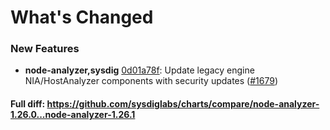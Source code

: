 # What's Changed

### New Features
- **node-analyzer,sysdig** [0d01a78f](https://github.com/sysdiglabs/charts/commit/0d01a78fc90334248a34b4791d07722243cda234): Update legacy engine NIA/HostAnalyzer components with security updates ([#1679](https://github.com/sysdiglabs/charts/issues/1679))
#### Full diff: https://github.com/sysdiglabs/charts/compare/node-analyzer-1.26.0...node-analyzer-1.26.1
